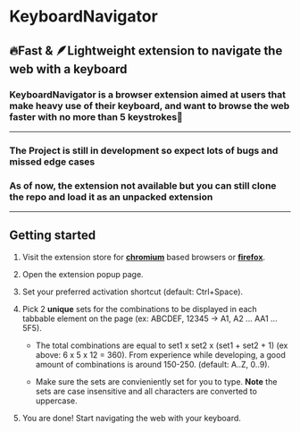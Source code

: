 # **KeyboardNavigator**

## 🔥**Fast** & 🪶**Lightweight** extension to navigate the web with a keyboard

### KeyboardNavigator is a browser extension aimed at users that make **heavy** use of their keyboard, and want to browse the web faster with no more than **5 keystrokes**🤯

---

### The Project is still in development so expect lots of bugs and missed edge cases

### As of now, the extension not available but you can still clone the repo and load it as an unpacked extension

---


## Getting started

1. Visit the extension store for **[chromium](https://chrome.google.com/webstore/category/extensions)** based browsers or **[firefox](https://addons.mozilla.org/)**.

2. Open the extension popup page.

3. Set your preferred activation shortcut (default: Ctrl+Space).

4. Pick 2 **unique** sets for the combinations to be displayed in each tabbable element on the page (ex: ABCDEF, 12345 -> A1, A2 ... AA1 ... 5F5).

    - The total combinations are equal to set1 x set2 x (set1 + set2 + 1) (ex above: 6 x 5 x 12 = 360). From experience while developing, a good amount of combinations is around 150-250. (default: A..Z, 0..9).

    - Make sure the sets are convieniently set for you to type. **Note** the sets are case insensitive and all characters are converted to uppercase.

5. You are done! Start navigating the web with your keyboard.
